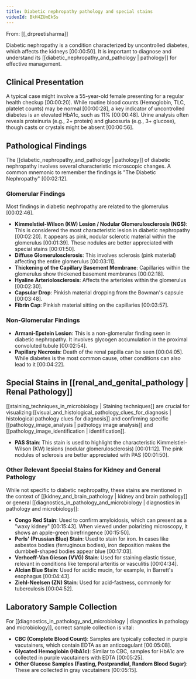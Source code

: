 ```yaml
---
title: Diabetic nephropathy pathology and special stains
videoId: BkH4ZUmEkSs
---
```


From: [[_drpreetisharma]] <br/> 

Diabetic nephropathy is a condition characterized by uncontrolled diabetes, which affects the kidneys <a class="yt-timestamp" data-t="00:00:50">[00:00:50]</a>. It is important to diagnose and understand its [[diabetic_nephropathy_and_pathology | pathology]] for effective management.

## Clinical Presentation

A typical case might involve a 55-year-old female presenting for a regular health checkup <a class="yt-timestamp" data-t="00:00:20">[00:00:20]</a>. While routine blood counts (Hemoglobin, TLC, platelet counts) may be normal <a class="yt-timestamp" data-t="00:00:28">[00:00:28]</a>, a key indicator of uncontrolled diabetes is an elevated HbA1c, such as 11% <a class="yt-timestamp" data-t="00:00:48">[00:00:48]</a>. Urine analysis often reveals proteinuria (e.g., 2+ protein) and glucosuria (e.g., 3+ glucose), though casts or crystals might be absent <a class="yt-timestamp" data-t="00:00:56">[00:00:56]</a>.

## Pathological Findings

The [[diabetic_nephropathy_and_pathology | pathology]] of diabetic nephropathy involves several characteristic microscopic changes. A common mnemonic to remember the findings is "The Diabetic Nephropathy" <a class="yt-timestamp" data-t="00:02:12">[00:02:12]</a>.

### Glomerular Findings

Most findings in diabetic nephropathy are related to the glomerulus <a class="yt-timestamp" data-t="00:02:46">[00:02:46]</a>.
*   **Kimmelstiel-Wilson (KW) Lesion / Nodular Glomerulosclerosis (NGS)**: This is considered the most characteristic lesion in diabetic nephropathy <a class="yt-timestamp" data-t="00:02:20">[00:02:20]</a>. It appears as pink, nodular sclerotic material within the glomerulus <a class="yt-timestamp" data-t="00:01:39">[00:01:39]</a>. These nodules are better appreciated with special stains <a class="yt-timestamp" data-t="00:01:50">[00:01:50]</a>.
*   **Diffuse Glomerulosclerosis**: This involves sclerosis (pink material) affecting the entire glomerulus <a class="yt-timestamp" data-t="00:03:11">[00:03:11]</a>.
*   **Thickening of the Capillary Basement Membrane**: Capillaries within the glomerulus show thickened basement membranes <a class="yt-timestamp" data-t="00:02:18">[00:02:18]</a>.
*   **Hyaline Arteriolosclerosis**: Affects the arterioles within the glomerulus <a class="yt-timestamp" data-t="00:02:30">[00:02:30]</a>.
*   **Capsular Drop**: Pinkish material dropping from the Bowman's capsule <a class="yt-timestamp" data-t="00:03:48">[00:03:48]</a>.
*   **Fibrin Cap**: Pinkish material sitting on the capillaries <a class="yt-timestamp" data-t="00:03:57">[00:03:57]</a>.

### Non-Glomerular Findings

*   **Armani-Epstein Lesion**: This is a non-glomerular finding seen in diabetic nephropathy. It involves glycogen accumulation in the proximal convoluted tubule <a class="yt-timestamp" data-t="00:02:54">[00:02:54]</a>.
*   **Papillary Necrosis**: Death of the renal papilla can be seen <a class="yt-timestamp" data-t="00:04:05">[00:04:05]</a>. While diabetes is the most common cause, other conditions can also lead to it <a class="yt-timestamp" data-t="00:04:22">[00:04:22]</a>.

## Special Stains in [[renal_and_genital_pathology | Renal Pathology]]

[[staining_techniques_in_microbiology | Staining techniques]] are crucial for visualizing [[visual_and_histological_pathology_clues_for_diagnosis | histological pathology clues for diagnosis]] and confirming specific [[pathology_image_analysis | pathology image analysis]] and [[pathology_image_identification | identification]].

*   **PAS Stain**: This stain is used to highlight the characteristic Kimmelstiel-Wilson (KW) lesions (nodular glomerulosclerosis) <a class="yt-timestamp" data-t="00:01:12">[00:01:12]</a>. The pink nodules of sclerosis are better appreciated with PAS <a class="yt-timestamp" data-t="00:01:50">[00:01:50]</a>.

### Other Relevant Special Stains for Kidney and General Pathology

While not specific to diabetic nephropathy, these stains are mentioned in the context of [[kidney_and_brain_pathology | kidney and brain pathology]] or general [[diagnostics_in_pathology_and_microbiology | diagnostics in pathology and microbiology]]:
*   **Congo Red Stain**: Used to confirm amyloidosis, which can present as a "waxy kidney" <a class="yt-timestamp" data-t="00:15:43">[00:15:43]</a>. When viewed under polarizing microscopy, it shows an apple-green birefringence <a class="yt-timestamp" data-t="00:15:50">[00:15:50]</a>.
*   **Perls' (Prussian Blue) Stain**: Used to stain for iron. In cases like asbestos bodies (ferruginous bodies), iron deposition makes the dumbbell-shaped bodies appear blue <a class="yt-timestamp" data-t="00:17:03">[00:17:03]</a>.
*   **Verhoeff-Van Gieson (VVG) Stain**: Used for staining elastic tissue, relevant in conditions like temporal arteritis or vasculitis <a class="yt-timestamp" data-t="00:04:34">[00:04:34]</a>.
*   **Alcian Blue Stain**: Used for acidic mucin, for example, in Barrett's esophagus <a class="yt-timestamp" data-t="00:04:43">[00:04:43]</a>.
*   **Ziehl-Neelsen (ZN) Stain**: Used for acid-fastness, commonly for tuberculosis <a class="yt-timestamp" data-t="00:04:52">[00:04:52]</a>.

## Laboratory Sample Collection

For [[diagnostics_in_pathology_and_microbiology | diagnostics in pathology and microbiology]], correct sample collection is vital:
*   **CBC (Complete Blood Count)**: Samples are typically collected in purple vacutainers, which contain EDTA as an anticoagulant <a class="yt-timestamp" data-t="00:05:08">[00:05:08]</a>.
*   **Glycated Hemoglobin (HbA1c)**: Similar to CBC, samples for HbA1c are collected in purple vacutainers with EDTA <a class="yt-timestamp" data-t="00:05:25">[00:05:25]</a>.
*   **Other Glucose Samples (Fasting, Postprandial, Random Blood Sugar)**: These are collected in gray vacutainers <a class="yt-timestamp" data-t="00:05:15">[00:05:15]</a>.